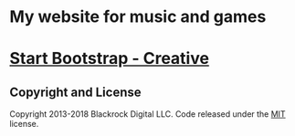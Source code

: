 
# My website for music and games

# [Start Bootstrap - Creative](https://startbootstrap.com/template-overviews/creative/)


## Copyright and License

Copyright 2013-2018 Blackrock Digital LLC. Code released under the [MIT](https://github.com/BlackrockDigital/startbootstrap-creative/blob/gh-pages/LICENSE) license.
